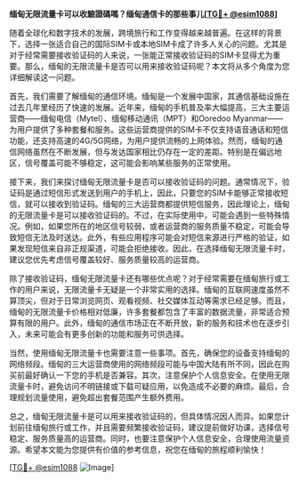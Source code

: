 **缅甸无限流量卡可以收驗證碼嗎？缅甸通信卡的那些事儿[[TG💪+ @esim1088](https://t.me/s/esim1088)]**

随着全球化和数字技术的发展，跨境旅行和工作变得越来越普遍。在这样的背景下，选择一张适合自己的国际SIM卡或本地SIM卡成了许多人关心的问题。尤其是对于经常需要接收验证码的人来说，一张能正常接收验证码的SIM卡显得尤为重要。那么，缅甸的无限流量卡是否可以用来接收验证码呢？本文将从多个角度为您详细解读这一问题。

首先，我们需要了解缅甸的通信环境。缅甸是一个发展中国家，其通信基础设施在过去几年里经历了快速的发展。近年来，缅甸的手机普及率大幅提高，三大主要运营商——缅甸电信（Mytel）、缅甸移动通讯（MPT）和Ooredoo Myanmar——为用户提供了多种套餐和服务。这些运营商提供的SIM卡不仅支持语音通话和短信功能，还支持高速的4G/5G网络，为用户提供流畅的上网体验。然而，缅甸的通信网络虽然在不断发展，但与发达国家相比仍存在一定的差距。特别是在偏远地区，信号覆盖可能不够稳定，这可能会影响某些服务的正常使用。

接下来，我们来探讨缅甸无限流量卡是否可以接收验证码的问题。通常情况下，验证码是通过短信形式发送到用户的手机上，因此，只要您的SIM卡能够正常接收短信，就可以接收到验证码。缅甸的三大运营商都提供短信服务，因此理论上，缅甸的无限流量卡是可以接收验证码的。不过，在实际使用中，可能会遇到一些特殊情况。例如，如果您所在的地区信号较弱，或者运营商的服务质量不稳定，可能会导致短信无法及时送达。此外，有些应用程序可能会对短信来源进行严格的验证，如果发现短信来自非正规渠道，可能会拒绝接收。因此，在选择缅甸无限流量卡时，建议您优先考虑信号覆盖较好、服务质量较高的运营商。

除了接收验证码，缅甸无限流量卡还有哪些优点呢？对于经常需要在缅甸旅行或工作的用户来说，无限流量卡无疑是一个非常实用的选择。缅甸的互联网速度虽然不算顶尖，但对于日常浏览网页、观看视频、社交媒体互动等需求已经足够。而且，缅甸的无限流量卡价格相对低廉，许多套餐都包含了丰富的数据流量，非常适合预算有限的用户。此外，缅甸的通信市场正在不断开放，新的服务和技术也在逐步引入，未来可能会有更多创新的功能和服务可供选择。

当然，使用缅甸无限流量卡也需要注意一些事项。首先，确保您的设备支持缅甸的网络频段。缅甸的三大运营商使用的网络频段可能与中国大陆有所不同，因此在购买前最好确认一下您的手机是否兼容。其次，注意保护个人信息安全。在使用无限流量卡时，避免访问不明链接或下载可疑应用，以免造成不必要的麻烦。最后，合理规划流量使用，避免超出套餐范围产生额外费用。

总之，缅甸无限流量卡是可以用来接收验证码的，但具体情况因人而异。如果您计划前往缅甸旅行或工作，并且需要频繁接收验证码，建议提前做好功课，选择信号稳定、服务质量高的运营商。同时，也要注意保护个人信息安全，合理使用流量资源。希望本文能为您提供有价值的参考信息，祝您在缅甸的旅程顺利愉快！

[[TG💪+ @esim1088](https://t.me/s/esim1088) ![Image](https://i.postimg.cc/4NQfJmqS/Snipaste-2025-05-13-00-14-12.png)]